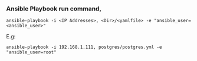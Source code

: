 

### Ansible Playbook run command,

```shell
ansible-playbook -i <IP Addresses>, <Dir>/<yamlfile> -e "ansible_user=<ansible_user>"
```

E.g:
```shell
ansible-playbook -i 192.168.1.111, postgres/postgres.yml -e "ansible_user=root"
```
